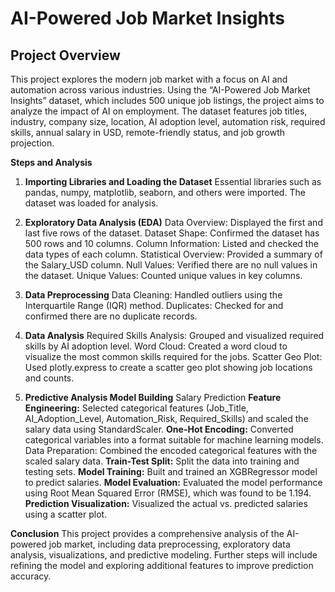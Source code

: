 # AI-Powered Job Market Insights
## Project Overview
This project explores the modern job market with a focus on AI and automation across various industries. Using the “AI-Powered Job Market Insights” dataset, which includes 500 unique job listings, the project aims to analyze the impact of AI on employment. The dataset features job titles, industry, company size, location, AI adoption level, automation risk, required skills, annual salary in USD, remote-friendly status, and job growth projection.

**Steps and Analysis**
1. **Importing Libraries and Loading the Dataset**
Essential libraries such as pandas, numpy, matplotlib, seaborn, and others were imported. The dataset was loaded for analysis.

2. **Exploratory Data Analysis (EDA)**
Data Overview: Displayed the first and last five rows of the dataset.
Dataset Shape: Confirmed the dataset has 500 rows and 10 columns.
Column Information: Listed and checked the data types of each column.
Statistical Overview: Provided a summary of the Salary_USD column.
Null Values: Verified there are no null values in the dataset.
Unique Values: Counted unique values in key columns.
3. **Data Preprocessing**
Data Cleaning: Handled outliers using the Interquartile Range (IQR) method.
Duplicates: Checked for and confirmed there are no duplicate records.
4. **Data Analysis**
Required Skills Analysis: Grouped and visualized required skills by AI adoption level.
Word Cloud: Created a word cloud to visualize the most common skills required for the jobs.
Scatter Geo Plot: Used plotly.express to create a scatter geo plot showing job locations and counts.
5. **Predictive Analysis Model Building**
Salary Prediction
**Feature Engineering:** Selected categorical features (Job_Title, AI_Adoption_Level, Automation_Risk, Required_Skills) and scaled the salary data using StandardScaler.
**One-Hot Encoding:** Converted categorical variables into a format suitable for machine learning models.
Data Preparation: Combined the encoded categorical features with the scaled salary data.
**Train-Test Split:** Split the data into training and testing sets.
**Model Training:** Built and trained an XGBRegressor model to predict salaries.
**Model Evaluation:** Evaluated the model performance using Root Mean Squared Error (RMSE), which was found to be 1.194.
**Prediction Visualization:** Visualized the actual vs. predicted salaries using a scatter plot.

**Conclusion**
This project provides a comprehensive analysis of the AI-powered job market, including data preprocessing, exploratory data analysis, visualizations, and predictive modeling. Further steps will include refining the model and exploring additional features to improve prediction accuracy.

